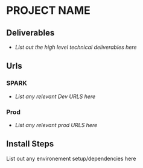 # PROJECT NAME

## Deliverables

- _List out the high level technical deliverables here_

## Urls

### SPARK

- _List any relevant Dev URLS here_

### Prod

- _List any relevant prod URLS here_

## Install Steps

List out any environement setup/dependencies here
